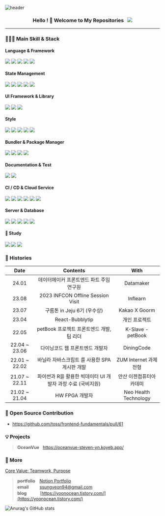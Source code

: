 ![header](https://capsule-render.vercel.app/api?type=waving&color=0:66d9e8,100:eebefa&height=350&section=header&text=yoonOcean's%20GitHub&animation=twinkling&fontSize=50&fontColor=ffffff&fontAlignY=41&desc=Software%20Engineer,%20Frontend&rotate=0)

<h3 align="center">
Hello ! 👋 Welcome to My Repositories &nbsp; <img src="https://hits.seeyoufarm.com/api/count/incr/badge.svg?url=https%3A%2F%2Fgithub.com%2Fsteven-yn&count_bg=%2379C83D&title_bg=%23555555&icon=&icon_color=%23E7E7E7&title=hits&edge_flat=false"/>
</h3>

---

### 👩🏻‍💻 Main Skill & Stack

<div>
  
#### Language & Framework

<img src="https://img.shields.io/badge/typescript-1c7ed6?style=flat-square&logo=typescript&logoColor=fff"/>
<img src="https://img.shields.io/badge/react-61DAFB?style=flat-square&logo=react&logoColor=000"/>
<img src="https://img.shields.io/badge/next.js-000000?style=flat-square&logo=next.js&logoColor=fff"/>
<img src="https://img.shields.io/badge/vue-4FC08D?style=flat-square&logo=vue.js&logoColor=fff"/>
<img src="https://img.shields.io/badge/nuxt-00DC82?style=flat-square&logo=nuxt.js&logoColor=fff"/>
<br>

#### State Management

<img src="https://img.shields.io/badge/React_Query-FF4154?style=flat-square&logo=reactquery&logoColor=fff"/>
<img src="https://img.shields.io/badge/Recoil-0067A3?style=flat-square&logo=recoil&logoColor=fff"/>
<img src="https://img.shields.io/badge/Zustand-D9411E?style=flat-square&logo=zustand&logoColor=fff"/>
<img src="https://img.shields.io/badge/apollo_client-311C87?style=flat-square&logo=apollographql&logoColor=fff"/>
<img src="https://img.shields.io/badge/redux-764ABC?style=flat-square&logo=redux&logoColor=fff"/>
<br>

#### UI Framework & Library

<img src="https://img.shields.io/badge/shadcn_ui-000000?style=flat-square&logo=shadcnui&logoColor=fff"/>
<img src="https://img.shields.io/badge/chakra_ui-319795?style=flat-square&logo=chakraui&logoColor=fff"/>
<img src="https://img.shields.io/badge/react_hook_form-EC5990?style=flat-square&logo=reacthookform&logoColor=fff"/>
<br>

#### Style

<img src="https://img.shields.io/badge/sass-CC6699?style=flat-square&logo=sass&logoColor=fff"/>
<img src="https://img.shields.io/badge/styled_components-DB7093?style=flat-square&logo=styled-components&logoColor=fff"/>
<img src="https://img.shields.io/badge/emotion-DB7093?style=flat-square&logo=emotion&logoColor=fff"/>
<img src="https://img.shields.io/badge/vanilla_extract-DB7093?style=flat-square&logo=vanilla-extract&logoColor=fff"/>
<img src="https://img.shields.io/badge/tailwind-06B6D4?style=flat-square&logo=tailwindcss&logoColor=fff"/>
<br>

#### Bundler & Package Manager

<img src="https://img.shields.io/badge/Webpack-8DD6F9?style=flat-square&logo=webpack&logoColor=000"/>
<img src="https://img.shields.io/badge/vite-646CFF?style=flat-square&logo=vite&logoColor=fff"/>
<img src="https://img.shields.io/badge/PNPM_Monorepo-F69220?style=flat-square&logo=pnpm&logoColor=fff"/>
<img src="https://img.shields.io/badge/Bun-000000?style=flat-square&logo=bun&logoColor=fff"/>
<br>

#### Documentation & Test

<img src="https://img.shields.io/badge/Storybook-FF4785?style=flat-square&logo=storybook&logoColor=fff"/>
<img src="https://img.shields.io/badge/Jest-C21325?style=flat-square&logo=Jest&logoColor=fff"/>
<br>

#### CI / CD & Cloud Service

<img src="https://img.shields.io/badge/docker-2496ED?style=flat-square&logo=docker&logoColor=fff"/>
<img src="https://img.shields.io/badge/Github_Actions-2088FF?style=flat-square&logo=githubactions&logoColor=fff"/>
<img src="https://img.shields.io/badge/Vercel-000000?style=flat-square&logo=vercel&logoColor=fff"/>
<img src="https://img.shields.io/badge/Koyep-121212?style=flat-square&logo=koyep&logoColor=fff"/>
<img src="https://img.shields.io/badge/gcp-4285F4?style=flat-square&logo=googlecloud&logoColor=fff"/>
<img src="https://img.shields.io/badge/cloudflare-F38020?style=flat-square&logo=cloudflare&logoColor=fff"/>
<!-- <img src="https://img.shields.io/badge/aws_ec2-FF9900?style=flat-square&logo=awsamplify&logoColor=fff"/> -->
<!-- <img src="https://img.shields.io/badge/heroku-430098?style=flat-square&logo=heroku&logoColor=fff"/> -->
<br>

#### Server & Database

<img src="https://img.shields.io/badge/nginx-009639?style=flat-square&logo=nginx&logoColor=fff"/>
<img src="https://img.shields.io/badge/Node.js-74b816?style=flat-square&logo=node.js&logoColor=fff"/>
<img src="https://img.shields.io/badge/NestJS-E0234E?style=flat-square&logo=NestJS&logoColor=fff"/>
<img src="https://img.shields.io/badge/GraphQL-E10098?style=flat-square&logo=GraphQL&logoColor=fff">
<img src="https://img.shields.io/badge/PostgreSQL-4169E1?style=flat-square&logo=PostgreSQL&logoColor=fff">
</div>

#### 📖 Study

<h4>
<!-- <img src="https://img.shields.io/badge/swc-ffffff?style=flat-square&logo=swc&logoColor=000"/> -->
<!-- <img src="https://img.shields.io/badge/MongoDB-47A248?style=flat-square&logo=MongoDB&logoColor=fff"/> -->
<!-- <img src="https://img.shields.io/badge/three.js-000000?style=flat-square&logo=three.js&logoColor=fff"/> -->
<img src="https://img.shields.io/badge/flutter-02569B?style=flat-square&logo=flutter&logoColor=fff"/>
<img src="https://img.shields.io/badge/svelte-FF3E00?style=flat-square&logo=svelte&logoColor=fff"/>
<img src="https://img.shields.io/badge/Rust-000000?style=flat-square&logo=Rust&logoColor=fff" />
</h4>

### 🎥 Histories
<!-- | 23.06 | Dear-My-Univerest | 개인 프로젝트 | -->
<!-- | 23.06 | 스토리북과 함께하는 컴포넌트 주도 개발 | wanted 프리온보딩 6월 - 장현석 |
| 23.04 | 프론트엔드 여행자를 위한 리액트 해부학 | wanted 프리온보딩 4월 - 강병진 |
| 23.03 | 로그인 기능 구현, 하나부터 열까지! | wanted 프리온보딩 3월 - 신성환 |
| 22.01 | Hyades 프로젝트 프론트엔드 개발 (FE Team Leader) | PSG - Hyades project |
| 14.03 ~ 21.03 | 반도체 공학과 학사 졸업 | 청주대학교 | -->

<div align="center">
  
| Date | Contents | With |
|:---:|:---:|:---:|
| 24.01 | 데이터메이커 프론트엔드 파트 주임연구원 | Datamaker |
| 23.08 | 2023 INFCON Offline Session Visit | Inflearn |
| 23.07 | 구름톤 in Jeju 6기 (우수상) | Kakao X Goorm |
| 23.04 | React-Bubblytip | 개인 프로젝트 |
| 22.05 | petBook 프로젝트 프론트엔드 개발, 팀 리더 | K-Slave - petBook |
| 22.04 ~ 23.06 | 다이닝코드 웹 프론트엔드 개발자 | DiningCode |
| 22.01 ~ 22.02 | 바닐라 자바스크립트 를 사용한 SPA 게시판 개발 | ZUM Internet 과제전형 |
| 21.07 ~ 22.11 | 파이썬과 R을 활용한 빅데이터 UI 개발자 과정 수료 (국비지원) | 안산 이젠컴퓨터아카데미 |
| 21.02 ~ 21.04 | HW FPGA 개발자 | Neo Health Technology |
  
</div>

### 🌟 Open Source Contribution
- https://github.com/toss/frontend-fundamentals/pull/61

### 💡 Projects

<!-- > **petBook** &nbsp; https://petbook.site/ \ -->
> **OceanVue** &nbsp; https://oceanvue-steven-yn.koyeb.app/

### 🔖 More

[Core Value: Teamwork, Purpose](https://whistle.to/tendency/43ae1836-b358-43b4-85ab-b826f91dd95c)

> **portfolio**　[Notion Portfolio](https://yoon0cean.notion.site/Junior-Frontend-Developer-Portfoilo-35564255600a45fc9f3e0207f2dc0ad3) \
> **email** 　　 ssungyeon94@gmail.com \
> **blog**&nbsp;&nbsp; 　　  [https://yoonocean.tistory.com/](https://yoonocean.tistory.com/)

![Anurag's GitHub stats](https://github-readme-stats-sigma-five.vercel.app/api?username=steven-yn&show_icons=true&theme=tokyonight) 

<!-- [![Solved.ac Profile](http://mazassumnida.wtf/api/v2/generate_badge?boj=dus1009)](https://solved.ac/dus1009/) -->
<!-- [![Top Langs](https://github-readme-stats.vercel.app/api/top-langs/?username=steven-yn&hide=jupyternotebook,java&layout=compact)](https://github.com/anuraghazra/github-readme-stats) -->
